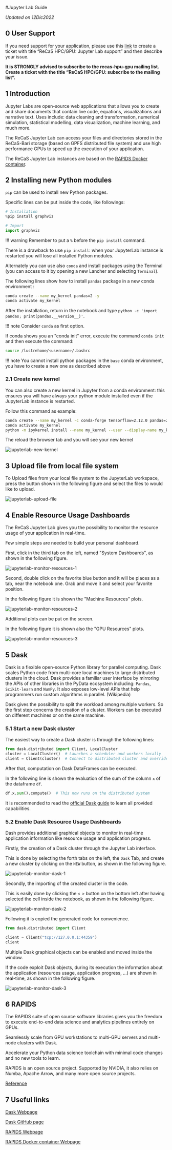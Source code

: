 #Jupyter Lab Guide

*Updated on 12Dic2022*

## 0 User Support
If you need support for your application, please use this [link](https://www.recas-bari.it/index.php/en/recas-bari-servizi-en/support-request) to create a ticket with title “ReCaS HPC/GPU: Jupyter Lab support” and then describe your issue.


**It is STRONGLY advised to subscribe to the recas-hpu-gpu mailing list. Create a ticket with the title “ReCaS HPC/GPU: subscribe to the mailing list”.**

## 1 Introduction
Jupyter Labs are open-source web applications that allows you to create and share documents that contain live code, equations, visualizations and narrative text.
Uses include: data cleaning and transformation, numerical simulation, statistical modelling, data visualization, machine learning, and much more.

The ReCaS Jupyter Lab can access your files and directories stored in the ReCaS-Bari storage (based on GPFS distributed file system) and use high performance GPUs to speed up the execution of your application. 

The ReCaS Jupyter Lab instances are based on the [RAPIDS Docker container](https://hub.docker.com/r/rapidsai/rapidsai/).

## 2 Installing new Python modules
`pip` can be used to install new Python packages. 

Specific lines can be put inside the code, like followings:

```python
# Installation
%pip install graphviz

# Import 
import graphviz
```

!!! warning 
	Remember to put a `%` before the `pip install` command. 

There is a drawback to use `pip install`: when your JupyterLab instance is restarted you will lose all installed Python modules.

Alternately you can use also `conda` and install packages using the Terminal (you can access to it by opening a new Lancher and selecting `Terminal`). 

The following lines show how to install `pandas` package in a new conda environment :

```bash
conda create --name my_kernel pandas=2 -y
conda activate my_kernel
```

After the installation, return in the notebook and type `python -c 'import pandas; print(pandas.__version__)'`.

!!! note
    Consider `conda` as first option.

If conda shows you an "conda init" error, execute the command `conda init` and then execute the command:

```bash
source /lustrehome/<username>/.bashrc
```

!!! note
    You cannot install python packages in the `base` conda environment, you have to create a new one as described above

### 2.1 Create new kernel    
    
You can also create a new kernel in Jupyter from a conda environment: this ensures you will have always your python module installed even if the JupyterLab instance is restarted. 

Follow this command as example:

```bash
conda create --name my_kernel -c conda-forge tensorflow=2.12.0 pandas=2 ipykernel -y
conda activate my_kernel
python -m ipykernel install --name my_kernel --user --display-name my_kernel
```

The reload the browser tab and you will see your new kernel

![jupyterlab-new-kernel](images/jupyterlab-new-kernel.png)

## 3 Upload file from local file system

To Upload files from your local file system to the JupyterLab workspace, press the button shown in the following figure and select the files to would like to upload.

![jupyterlab-upload-file](images/jupyterlab-upload-file.png)

## 4 Enable Resource Usage Dashboards

The ReCaS Jupyter Lab gives you the possibility to monitor the resource usage of your application in real-time. 

Few simple steps are needed to build your personal dashboard.

First, click in the third tab on the left, named "System Dashboards", as shown in the following figure.

![jupyterlab-monitor-resources-1](images/jupyterlab-monitor-resources-1.png)

Second, double click on the favorite blue button and it will be places as a tab, near the notebook one.
Grab and move it and select your favorite position.

In the following figure it is shown the "Machine Resources" plots.

![jupyterlab-monitor-resources-2](images/jupyterlab-monitor-resources-2.png)

Additional plots can be put on the screen.

In the following figure it is shown also the "GPU Resources" plots.

![jupyterlab-monitor-resources-3](images/jupyterlab-monitor-resources-3.png)

## 5 Dask

Dask is a flexible open-source Python library for parallel computing. Dask scales Python code from multi-core local machines to large distributed clusters in the cloud. Dask provides a familiar user interface by mirroring the APIs of other libraries in the PyData ecosystem including: `Pandas`, `Scikit-learn` and `NumPy`. It also exposes low-level APIs that help programmers run custom algorithms in parallel. (Wikipedia)

Dask gives the possibility to split the workload among multiple workers. 
So the first step concerns the creation of a cluster. 
Workers can be executed on different machines or on the same machine.

### 5.1 Start a new Dask cluster

The easiest way to create a Dask cluster is through the following lines:

```python
from dask.distributed import Client, LocalCluster
cluster = LocalCluster()  # Launches a scheduler and workers locally
client = Client(cluster)  # Connect to distributed cluster and override default
```

After that, computation on Dask DataFrames can be executed. 

In the following line is shown the evaluation of the sum of the column `x` of the dataframe `df`.

```python
df.x.sum().compute()  # This now runs on the distributed system
```

It is recommended to read the [official Dask guide](https://distributed.dask.org/en/stable/quickstart.html) to learn all provided capabilities.

### 5.2 Enable Dask Resource Usage Dashboards

Dash provides additional graphical objects to monitor in real-time application information like resource usage and application progress.

Firstly, the creation of a Dask cluster through the Jupyter Lab interface. 

This is done by selecting the forth tabs on the left, the `Dask` Tab, and create a new cluster by clicking on the `NEW` button, as shown in the following figure.

![jupyterlab-monitor-dask-1](images/jupyterlab-monitor-dask-1.png)

Secondly, the importing of the created cluster in the code.

This is easily done by clicking the `< >` button on the bottom left after having selected the cell inside the notebook, as shown in the following figure.

![jupyterlab-monitor-dask-2](images/jupyterlab-monitor-dask-2.png)

Following it is copied the generated code for convenience.

```python
from dask.distributed import Client

client = Client("tcp://127.0.0.1:44359")
client

```

Multiple Dask graphical objects can be enabled and moved inside the window.

If the code exploit Dask objects, during its execution the information about the application (resources usage, application progress, ...) are shown in real-time, as shown in the following figure.

![jupyterlab-monitor-dask-3](images/jupyterlab-monitor-dask-3.png)

## 6 RAPIDS

The RAPIDS suite of open source software libraries gives you the freedom to execute end-to-end data science and analytics pipelines entirely on GPUs. 

Seamlessly scale from GPU workstations to multi-GPU servers and multi-node clusters with Dask.

Accelerate your Python data science toolchain with minimal code changes and no new tools to learn.

RAPIDS is an open source project. Supported by NVIDIA, it also relies on Numba, Apache Arrow, and many more open source projects. 

[Reference](https://rapids.ai/)

## 7 Useful links

[Dask Webpage](https://www.dask.org/)

[Dask GitHub page](https://github.com/dask/dask)

[RAPIDS Webpage](https://rapids.ai/)

[RAPIDS Docker container Webpage](https://hub.docker.com/r/rapidsai/rapidsai/)

